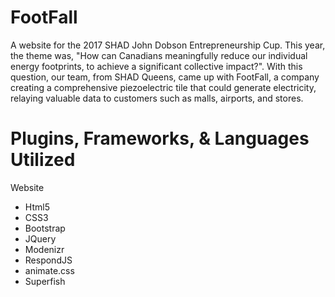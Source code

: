 # FootFall

A website for the 2017 SHAD John Dobson Entrepreneurship Cup. This year, the theme was, "How can Canadians meaningfully reduce our
individual energy footprints, to achieve a significant collective impact?". With this question, our team, from SHAD Queens, came up with FootFall, a company creating a comprehensive piezoelectric tile that could generate electricity, relaying valuable data to customers such as malls, airports, and stores.

# Plugins, Frameworks, & Languages Utilized
Website
<ul>
    <li>Html5</li>
    <li>CSS3</li>
    <li>Bootstrap</li>
    <li>JQuery</li>
    <li>Modenizr</li>
    <li>RespondJS</li>
    <li>animate.css</li>
    <li>Superfish</li>
</ul>
